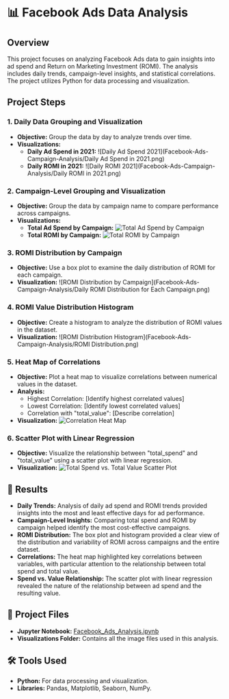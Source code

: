 # 📊 Facebook Ads Data Analysis

## Overview
This project focuses on analyzing Facebook Ads data to gain insights into ad spend and Return on Marketing Investment (ROMI). The analysis includes daily trends, campaign-level insights, and statistical correlations. The project utilizes Python for data processing and visualization.

## Project Steps

### 1. Daily Data Grouping and Visualization
- **Objective:** Group the data by day to analyze trends over time.
- **Visualizations:**
  - **Daily Ad Spend in 2021:**
    ![Daily Ad Spend 2021](Facebook-Ads-Campaign-Analysis/Daily Ad Spend in 2021.png)
  - **Daily ROMI in 2021:**
    ![Daily ROMI 2021](Facebook-Ads-Campaign-Analysis/Daily ROMI in 2021.png)

### 2. Campaign-Level Grouping and Visualization
- **Objective:** Group the data by campaign name to compare performance across campaigns.
- **Visualizations:**
  - **Total Ad Spend by Campaign:**
    ![Total Ad Spend by Campaign](images/total_ad_spend_by_campaign.png)
  - **Total ROMI by Campaign:**
    ![Total ROMI by Campaign](images/total_romi_by_campaign.png)

### 3. ROMI Distribution by Campaign
- **Objective:** Use a box plot to examine the daily distribution of ROMI for each campaign.
- **Visualization:**
  ![ROMI Distribution by Campaign](Facebook-Ads-Campaign-Analysis/Daily ROMI Distribution for Each Campaign.png)

### 4. ROMI Value Distribution Histogram
- **Objective:** Create a histogram to analyze the distribution of ROMI values in the dataset.
- **Visualization:**
  ![ROMI Distribution Histogram](Facebook-Ads-Campaign-Analysis/ROMI Distribution.png)


### 5. Heat Map of Correlations
- **Objective:** Plot a heat map to visualize correlations between numerical values in the dataset.
- **Analysis:**
  - Highest Correlation: [Identify highest correlated values]
  - Lowest Correlation: [Identify lowest correlated values]
  - Correlation with "total_value": [Describe correlation]
- **Visualization:**
  ![Correlation Heat Map](images/correlation_heatmap.png)

### 6. Scatter Plot with Linear Regression
- **Objective:** Visualize the relationship between "total_spend" and "total_value" using a scatter plot with linear regression.
- **Visualization:**
  ![Total Spend vs. Total Value Scatter Plot](images/total_spend_vs_total_value.png)

## 🚀 Results
- **Daily Trends:** Analysis of daily ad spend and ROMI trends provided insights into the most and least effective days for ad performance.
- **Campaign-Level Insights:** Comparing total spend and ROMI by campaign helped identify the most cost-effective campaigns.
- **ROMI Distribution:** The box plot and histogram provided a clear view of the distribution and variability of ROMI across campaigns and the entire dataset.
- **Correlations:** The heat map highlighted key correlations between variables, with particular attention to the relationship between total spend and total value.
- **Spend vs. Value Relationship:** The scatter plot with linear regression revealed the nature of the relationship between ad spend and the resulting value.

## 📂 Project Files
- **Jupyter Notebook:** [Facebook_Ads_Analysis.ipynb](Facebook.ipynb)
- **Visualizations Folder:** Contains all the image files used in this analysis.

## 🛠️ Tools Used
- **Python:** For data processing and visualization.
- **Libraries:** Pandas, Matplotlib, Seaborn, NumPy.
